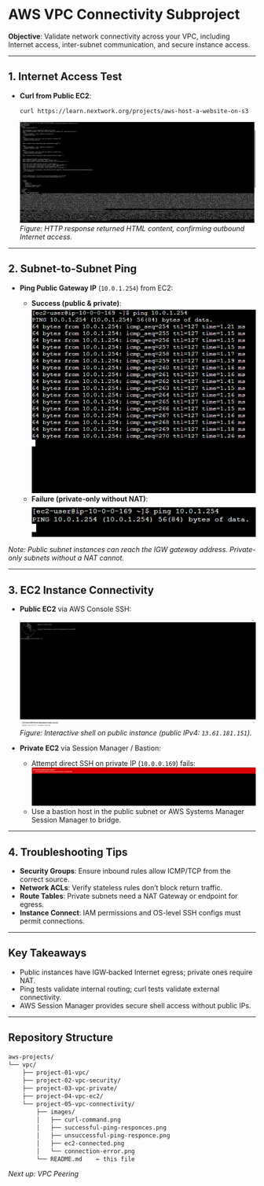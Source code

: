 # AWS VPC Connectivity Subproject

**Objective**: Validate network connectivity across your VPC, including Internet access, inter-subnet communication, and secure instance access.

---

## 1. Internet Access Test

* **Curl from Public EC2**:

  ```bash
  curl https://learn.nextwork.org/projects/aws-host-a-website-on-s3
  ```

  ![Curl Test](images/curl-command.png)
  *Figure: HTTP response returned HTML content, confirming outbound Internet access.*

---

## 2. Subnet-to-Subnet Ping

* **Ping Public Gateway IP** (`10.0.1.254`) from EC2:

  * **Success (public & private)**:
    ![Successful Ping](images/successful-ping-responces.png)
  * **Failure (private-only without NAT)**:
    ![Unsuccessful Ping](images/unsuccessful-ping-responce.png)

*Note: Public subnet instances can reach the IGW gateway address. Private-only subnets without a NAT cannot.*

---

## 3. EC2 Instance Connectivity

* **Public EC2** via AWS Console SSH:

  ![EC2 Connected](images/ec2-connected.png)
  *Figure: Interactive shell on public instance (public IPv4: `13.61.181.151`).*

* **Private EC2** via Session Manager / Bastion:

  * Attempt direct SSH on private IP (`10.0.0.169`) fails:
    ![Connection Error](images/connection-error.png)
  * Use a bastion host in the public subnet or AWS Systems Manager Session Manager to bridge.

---

## 4. Troubleshooting Tips

* **Security Groups**: Ensure inbound rules allow ICMP/TCP from the correct source.
* **Network ACLs**: Verify stateless rules don’t block return traffic.
* **Route Tables**: Private subnets need a NAT Gateway or endpoint for egress.
* **Instance Connect**: IAM permissions and OS-level SSH configs must permit connections.

---

## Key Takeaways

* Public instances have IGW‑backed Internet egress; private ones require NAT.
* Ping tests validate internal routing; curl tests validate external connectivity.
* AWS Session Manager provides secure shell access without public IPs.

---

## Repository Structure

```text
aws-projects/
└── vpc/
    ├── project-01-vpc/
    ├── project-02-vpc-security/
    ├── project-03-vpc-private/
    ├── project-04-vpc-ec2/
    └── project-05-vpc-connectivity/
        ├── images/
        │   ├── curl-command.png
        │   ├── successful-ping-responces.png
        │   ├── unsuccessful-ping-responce.png
        │   ├── ec2-connected.png
        │   └── connection-error.png
        └── README.md    ← this file
```

*Next up: VPC Peering*
